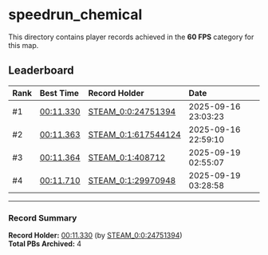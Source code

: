 # speedrun_chemical

This directory contains player records achieved in the **60 FPS** category for this map.

## Leaderboard

| Rank | Best Time | Record Holder | Date                |
| :--- | :-------- | :------------ | :------------------ |
| #1   | [00:11.330](./00011330_STEAM_0_0_24751394_20250916-230323.zip) | [STEAM_0:0:24751394](https://speedrun16.com/profile/STEAM_0:0:24751394)   | 2025-09-16 23:03:23 |
| #2   | [00:11.363](./00011363_STEAM_0_1_617544124_20250916-225910.zip) | [STEAM_0:1:617544124](https://speedrun16.com/profile/STEAM_0:1:617544124)   | 2025-09-16 22:59:10 |
| #3   | [00:11.364](./00011364_STEAM_0_1_408712_20250919-025507.zip) | [STEAM_0:1:408712](https://speedrun16.com/profile/STEAM_0:1:408712)   | 2025-09-19 02:55:07 |
| #4   | [00:11.710](./00011710_STEAM_0_1_29970948_20250919-032858.zip) | [STEAM_0:1:29970948](https://speedrun16.com/profile/STEAM_0:1:29970948)   | 2025-09-19 03:28:58 |

---

### Record Summary
**Record Holder:** [00:11.330](./00011330_STEAM_0_0_24751394_20250916-230323.zip) (by [STEAM_0:0:24751394](https://speedrun16.com/profile/STEAM_0:0:24751394))  
**Total PBs Archived:** 4